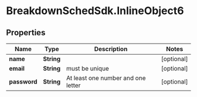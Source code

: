 # BreakdownSchedSdk.InlineObject6

## Properties

Name | Type | Description | Notes
------------ | ------------- | ------------- | -------------
**name** | **String** |  | [optional] 
**email** | **String** | must be unique | [optional] 
**password** | **String** | At least one number and one letter | [optional] 


